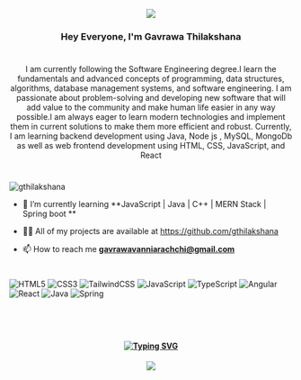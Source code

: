  <p align="center">
  <img src="https://capsule-render.vercel.app/api?type=waving&color=gradient&text=Hello!&height=100&section=header"/>
</p>
<h3 align="center">Hey Everyone, I'm Gavrawa Thilakshana</h3>

#
<p align="center">I am currently following the Software Engineering degree.I learn the fundamentals and advanced concepts of programming, data structures, algorithms, database management systems, and software engineering. I am passionate about problem-solving and developing new software that will add value to the community and make human life easier in any way possible.I am always eager to learn modern technologies and implement them in current solutions to make them more efficient and robust. Currently, I am learning backend development using Java, Node js , MySQL, MongoDb as well as web frontend development using HTML, CSS, JavaScript, and React </p>

#
<p align="left"> <img src="https://komarev.com/ghpvc/?username=gthilakshana&label=Profile%20views&color=0e75b6&style=flat" alt="gthilakshana" /> </p>

- 🌱 I’m currently learning **JavaScript | Java | C++ | MERN Stack | Spring boot **

- 👨‍💻 All of my projects are available at https://github.com/gthilakshana

- 📫 How to reach me **gavrawavanniarachchi@gmail.com**





# 
<!-- Badges from https://github.com/Ileriayo/markdown-badges -->
![HTML5](https://img.shields.io/badge/html5-%23E34F26.svg?style=for-the-badge&logo=html5&logoColor=white)
![CSS3](https://img.shields.io/badge/css3-%231572B6.svg?style=for-the-badge&logo=css3&logoColor=white)
![TailwindCSS](https://img.shields.io/badge/tailwindcss-%2338B2AC.svg?style=for-the-badge&logo=tailwind-css&logoColor=white)
![JavaScript](https://img.shields.io/badge/javascript-%23323330.svg?style=for-the-badge&logo=javascript&logoColor=%23F7DF1E)
![TypeScript](https://img.shields.io/badge/typescript-%23007ACC.svg?style=for-the-badge&logo=typescript&logoColor=white)
![Angular](https://img.shields.io/badge/angular-%23DD0031.svg?style=for-the-badge&logo=angular&logoColor=white)
![React](https://img.shields.io/badge/react-%2320232a.svg?style=for-the-badge&logo=react&logoColor=%2361DAFB)
![Java](https://img.shields.io/badge/java-%23ED8B00.svg?style=for-the-badge&logo=openjdk&logoColor=white)
![Spring](https://img.shields.io/badge/spring-%236DB33F.svg?style=for-the-badge&logo=spring&logoColor=white)

#
 <br/>
    <h4 align="center">
       <a  align="center" href="https://git.io/typing-svg"><img align="center" src="https://readme-typing-svg.herokuapp.com?font=Fira+Code&pause=1000&random=false&width=435&lines=Thanks+for+visiting+%E2%9C%8C%EF%B8%8F;shoot+me+a+message+on+linkedin!;I'm+Full+Stack+developer" alt="Typing SVG" /></a>
    </h4>

 <p align="center">
  <img src="https://capsule-render.vercel.app/api?type=waving&color=gradient&height=100&section=footer"/>
</p>

<!--
**gthilakshana/gthilakshana** is a ✨ _special_ ✨ repository because its `README.md` (this file) appears on your GitHub profile.

Here are some ideas to get you started:

- 🔭 I’m currently working on ...
- 🌱 I’m currently learning ...
- 👯 I’m looking to collaborate on ...
- 🤔 I’m looking for help with ...
- 💬 Ask me about ...
- 📫 How to reach me: ...
- 😄 Pronouns: ...
- ⚡ Fun fact: ...
-->
